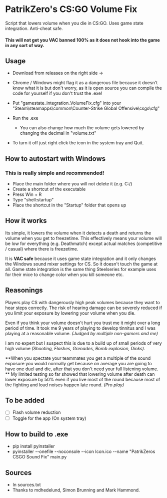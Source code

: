 # PatrikZero's CS:GO Volume Fix

  Script that lowers volume when you die in CS:GO. Uses game state integration. Anti-cheat safe.

  #### This will not get you VAC banned 100%  as it does not hook into the game in any sort of way.

  ## Usage
  - Download from releases on the right side ->
  - Chrome / Windows might flag it as a dangerous file because it doesn't know what it is but don't worry, as it is open source you can compile the code for yourself if you don't trust the .exe!
  - Put "gamestate_integration_VolumeFix.cfg" into your "Steam\steamapps\common\Counter-Strike Global Offensive\csgo\cfg"
  - Run the .exe
    - You can also change how much the volume gets lowered by changing the decimal in "volume.txt"

  - To turn it off just right click the icon in the system tray and Quit.

  ## How to autostart with Windows
### This is really simple and recommended!

  - Place the main folder where you will not delete it (e.g. C:/)
  - Create a shortcut of the executable
  - Press Win + R
  - Type "shell:startup"
  -  Place the shortcut in the "Startup" folder that opens up

  ## How it works
  Its simple, it lowers the volume when it detects a death and returns the volume when you get to freezetime. 
  This effectively means your volume will be low for everything (e.g. Deathmatch) except actual matches (competitive / casual) where there is freezetime.

It is **VAC safe** because it uses game state integration and it only changes the Windows sound mixer settings for CS. So it doesn't touch the game at all. Game state integration is the same thing Steelseries for example uses for their mice to change color when you kill someone etc.

  ## Reasonings
  Players play CS with dangerously high peak volumes because they want to hear steps correctly. The risk of hearing damage can be severely reduced if you limit your exposure by lowering your volume when you die. 

  Even if you think your volume doesn't hurt you trust me it might over a long period of time. It took me 9 years of playing to develop tinnitus and I was playing at a reasonable volume. *(Judged by multiple non-gamers and me)* 

  I am no expert but I suspect this is due to a build up of small periods of very high volume *(Shooting, Flashes, Grenades, Bomb explosion, Dinks)*. 

**When you spectate your teammates you get a multiple of the sound exposure you would normally get because on average you are going to have one duel and die, after that you don't need your full listening volume. **
My limited testing so far showed that lowering volume after death can lower exposure by 50% even if you live most of the round because most of the fighting and loud noises happen late round. *(Pro play)*


  ## To be added
  - [ ] Flash volume reduction
  - [ ] Toggle for the app (On system tray)

  ## How to build to .exe
  - pip install pyinstaller
  - pyinstaller --onefile --noconsole --icon Icon.ico --name "PatrikZeros CSGO Sound Fix" main.py

## Sources
- In sources.txt
- Thanks to mdhedelund, Simon Brunning and Mark Hammond.
